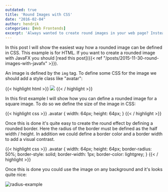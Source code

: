 ```yaml
---
outdated: true
title: 'Round Images with CSS'
date: "2016-02-04"
author: hendrik
categories: [Web Frontends]
excerpt: 'Always wanted to create round images in your web page? Instead of doing this with a graphic editor by hand you can use CSS to show a rounded image based on a regular image on your page.'
---
```

In this post I will show the easiest way how a rounded image can be defined in CSS. This example is for HTML. If you want to create a rounded image with JavaFX you should [read this post]({{< ref "/posts/2015-11-30-round-images-with-javafx" >}}).

An image is defined by the `img` tag. To define some CSS for the image we should add a style class like "avatar":

{{< highlight html >}}
<img class="avatar" src="dude.png">
{{< / highlight >}}

In this first example I will show how you can define a rounded image for a square image. To do so we define the size of the image in CSS:

{{< highlight css >}}
.avatar {
    width: 64px;
    height: 64px;
}
{{< / highlight >}}

Once this is done it's quite easy to create the round effect by defining a rounded border. Here the radius of the border must be defined as the half width / height. In addition we could define a border color and a border width to add a visual contrast.

{{< highlight css >}}
.avatar {
    width: 64px;
    height: 64px;
    border-radius: 50%;
    border-style: solid;
    border-width: 1px;
    border-color: lightgrey;
}
{{< / highlight >}}

Once this is done you could use the image on any background and it's looks quite nice:

![radius-example](/posts/guigarage-legacy/radius-example.png)
